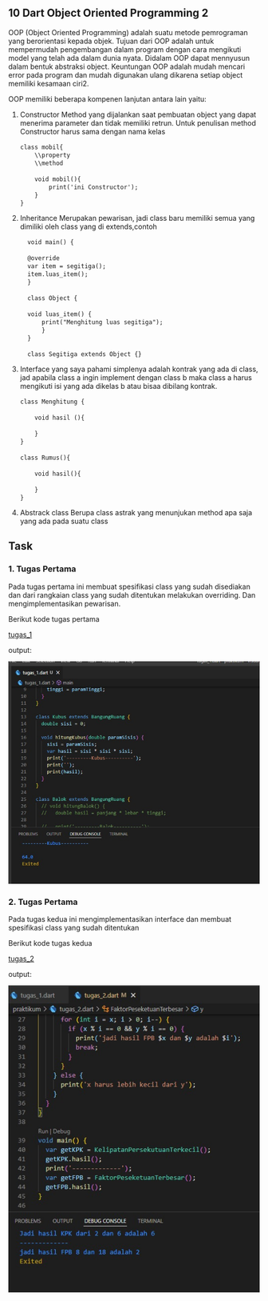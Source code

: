 

## 10 Dart Object Oriented Programming 2

   OOP (Object Oriented Programming) adalah suatu metode pemrograman yang berorientasi kepada objek. Tujuan dari OOP adalah untuk mempermudah pengembangan dalam program dengan cara mengikuti model yang telah ada dalam dunia nyata. Didalam OOP dapat mennyusun dalam bentuk abstraksi object. Keuntungan OOP adalah mudah mencari error pada program dan mudah digunakan ulang dikarena setiap object memiliki kesamaan ciri2.

   OOP memiliki beberapa kompenen lanjutan antara lain yaitu:

   1. Constructor
      Method yang dijalankan saat pembuatan object yang dapat menerima parameter dan tidak memiliki retrun. Untuk penulisan method Constructor harus sama dengan nama kelas
      
      ```
      class mobil{
          \\property
          \\method

          void mobil(){
              print('ini Constructor');
          }
      }
      ```

   2. Inheritance
      Merupakan pewarisan, jadi class baru memiliki semua yang dimiliki oleh class yang di extends,contoh

      ```
        void main() { 
        
        @override
        var item = segitiga(); 
        item.luas_item(); 
        }  
        
        class Object { 
            
        void luas_item() { 
            print("Menghitung luas segitiga"); 
            } 
        }  

        class Segitiga extends Object {}
      ```

   3. Interface
      yang saya pahami simplenya adalah kontrak yang ada di class, jad apabila class a ingin implement dengan class b maka class a harus mengikuti isi yang ada dikelas b atau bisaa dibilang kontrak.

        ```
        class Menghitung {

            void hasil (){
               
            }
        }

        class Rumus(){

            void hasil(){

            }
        }
       
        ```
    
   4. Abstrack class
      Berupa class astrak yang menunjukan method apa saja yang ada pada suatu class

## Task


### 1. Tugas Pertama
Pada tugas pertama ini membuat spesifikasi class yang sudah disediakan dan dari rangkaian class yang sudah ditentukan melakukan overriding. Dan mengimplementasikan pewarisan.

Berikut kode tugas pertama

[tugas_1](./praktikum/tugas_1.dart)

output:

![tugas_1](./screenshots/tugas_1.jpeg)

### 2. Tugas Pertama
Pada tugas kedua ini mengimplementasikan interface dan membuat spesifikasi class yang sudah ditentukan

Berikut kode tugas kedua

[tugas_2](./praktikum/tugas_2.dart)

output:

![tugas_2](./screenshots/tugas_2.jpeg)
      
